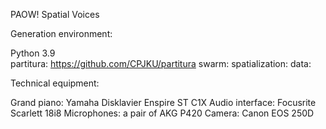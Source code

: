 PAOW! Spatial Voices




Generation environment:

Python 3.9  
partitura: https://github.com/CPJKU/partitura
swarm: 
spatialization: 
data: 

Technical equipment:

Grand piano: Yamaha Disklavier Enspire ST C1X
Audio interface: Focusrite Scarlett 18i8
Microphones: a pair of AKG P420
Camera: Canon EOS 250D
